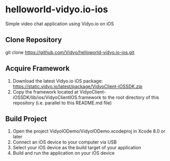# helloworld-vidyo.io-ios
Simple video chat application using Vidyo.io on iOS

## Clone Repository
git clone https://github.com/Vidyo/helloworld-vidyo.io-ios.git

## Acquire Framework
1. Download the latest Vidyo.io iOS package: https://static.vidyo.io/latest/package/VidyoClient-iOSSDK.zip
2. Copy the framework located at VidyoClient-iOSSDK/lib/ios/VidyoClientIOS.framework to the root directory of this repository (i.e. parallel to this README.md file)

## Build Project
1. Open the project VidyoIODemo/VidyoIODemo.xcodeproj in Xcode 8.0 or later
2. Connect an iOS device to your computer via USB
3. Select your iOS device as the build target of your application
4. Build and run the application on your iOS device
